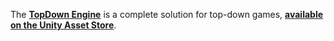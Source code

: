The [**TopDown Engine**](https://topdown-engine.moremountains.com/) is a complete solution for top-down games, [**available on the Unity Asset Store**](https://assetstore.unity.com/packages/templates/systems/topdown-engine-89636?aid=1011lKhG).
